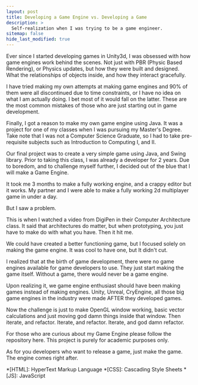 ```yaml
---
layout: post
title: Developing a Game Engine vs. Developing a Game
description: >
  Self-realization when I was trying to be a game engineer. 
sitemap: false
hide_last_modified: true
---
```


Ever since I started developing games in Unity3d, I was obsessed with how game engines work behind the scenes. Not just with PBR (Physic Based Rendering), or Physics updates, but how they were built and designed. What the relationships of objects inside, and how they interact gracefully.

I have tried making my own attempts at making game engines and 90% of them were all discontinued due to time constraints, or I have no idea on what I am actually doing. I bet most of it would fall on the latter. These are the most common mistakes of those who are just starting out in game development.

Finally, I got a reason to make my own game engine using Java. It was a project for one of my classes when I was pursuing my Master's Degree. Take note that I was not a Computer Science Graduate, so I had to take pre-requisite subjects such as Introduction to Computing I, and II.

Our final project was to create a very simple game using Java, and Swing library. Prior to taking this class, I was already a developer for 2 years. Due to boredom, and to challenge myself further, I decided out of the blue that I will make a Game Engine.

It took me 3 months to make a fully working engine, and a crappy editor but it works. My partner and I were able to make a fully working 2d multiplayer game in under a day.

But I saw a problem.

This is when I watched a video from DigiPen in their Computer Architecture class. It said that architectures do matter, but when prototyping, you just have to make do with what you have. Then it hit me.

We could have created a better functioning game, but I focused solely on making the game engine. It was cool to have one, but It didn't cut.

I realized that at the birth of game development, there were no game engines available for game developers to use. They just start making the game itself. Without a game, there would never be a game engine.

Upon realizing it, we game engine enthusiast should have been making games instead of making engines. Unity, Unreal, CryEngine, all those big game engines in the industry were made AFTER they developed games.

Now the challenge is just to make OpenGL window working, basic vector calculations and just moving god damn things inside that window. Then iterate, and refactor. Iterate, and refactor. Iterate, and god damn refactor.

For those who are curious about my Game Engine please follow the repository here. This project is purely for academic purposes only.

As for you developers who want to release a game, just make the game. The engine comes right after.

*[HTML]: HyperText Markup Language
*[CSS]: Cascading Style Sheets
*[JS]: JavaScript
